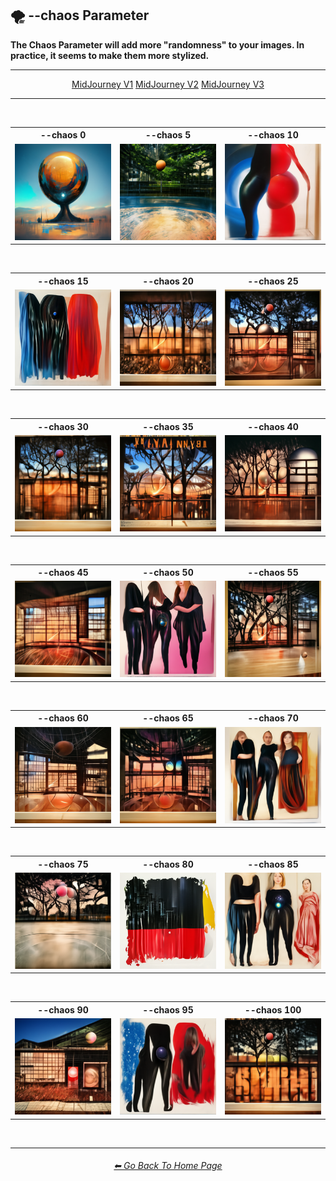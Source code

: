 <h2>🌪 --chaos Parameter</h2>
<b>The Chaos Parameter will add more "randomness" to your images. In practice, it seems to make them more stylized.</b>
<br>

<hr><!--------------->

<div align="center">

<a href="">MidJourney V1</a>
<a href="https://github.com/willwulfken/MidJourney-Styles-and-Keywords-Reference-Light/blob/text-gui/Pages/MJ_V2/Comparison_Pages/Parameters/Chaos_Comparison.md">MidJourney V2</a>
<a href="https://github.com/willwulfken/MidJourney-Styles-and-Keywords-Reference-Light/blob/text-gui/Pages/MJ_V3/Comparison_Pages/Parameters/Chaos_Comparison.md">MidJourney V3</a>

</div>

<hr>
<br>

<div align="center">

<table>
    <tr align=center valign=middle>
        <th>--chaos 0</th>
        <th>--chaos 5</th>
        <th>--chaos 10</th>
    </tr>
    <tr align=center valign=middle>
        <td>
            <img src="https://github.com/willwulfken/MidJourney-Styles-and-Keywords-Reference-Light/blob/text-gui/Images/MJ_V1/Comparison_Page_Images/Chaos_Comparison/sphere_chaos_0.webp?raw=true" width="256" />
        </td>
        <td>
            <img src="https://github.com/willwulfken/MidJourney-Styles-and-Keywords-Reference-Light/blob/text-gui/Images/MJ_V1/Comparison_Page_Images/Chaos_Comparison/sphere_chaos_5.webp?raw=true" width="256" />
        </td>
        <td>
            <img src="https://github.com/willwulfken/MidJourney-Styles-and-Keywords-Reference-Light/blob/text-gui/Images/MJ_V1/Comparison_Page_Images/Chaos_Comparison/sphere_chaos_10.webp?raw=true" width="256" />
        </td>
    </tr>
</table>

<br>

<table>
    <tr align=center valign=middle>
        <th>--chaos 15</th>
        <th>--chaos 20</th>
        <th>--chaos 25</th>
    </tr>
    <tr align=center valign=middle>
        <td>
            <img src="https://github.com/willwulfken/MidJourney-Styles-and-Keywords-Reference-Light/blob/text-gui/Images/MJ_V1/Comparison_Page_Images/Chaos_Comparison/sphere_chaos_15.webp?raw=true" width="256" />
        </td>
        <td>
            <img src="https://github.com/willwulfken/MidJourney-Styles-and-Keywords-Reference-Light/blob/text-gui/Images/MJ_V1/Comparison_Page_Images/Chaos_Comparison/sphere_chaos_20.webp?raw=true" width="256" />
        </td>
        <td>
            <img src="https://github.com/willwulfken/MidJourney-Styles-and-Keywords-Reference-Light/blob/text-gui/Images/MJ_V1/Comparison_Page_Images/Chaos_Comparison/sphere_chaos_25.webp?raw=true" width="256" />
        </td>
    </tr>
</table>

<br>

<table>
    <tr align=center valign=middle>
        <th>--chaos 30</th>
        <th>--chaos 35</th>
        <th>--chaos 40</th>
    </tr>
    <tr align=center valign=middle>
        <td>
            <img src="https://github.com/willwulfken/MidJourney-Styles-and-Keywords-Reference-Light/blob/text-gui/Images/MJ_V1/Comparison_Page_Images/Chaos_Comparison/sphere_chaos_30.webp?raw=true" width="256" />
        </td>
        <td>
            <img src="https://github.com/willwulfken/MidJourney-Styles-and-Keywords-Reference-Light/blob/text-gui/Images/MJ_V1/Comparison_Page_Images/Chaos_Comparison/sphere_chaos_35.webp?raw=true" width="256" />
        </td>
        <td>
            <img src="https://github.com/willwulfken/MidJourney-Styles-and-Keywords-Reference-Light/blob/text-gui/Images/MJ_V1/Comparison_Page_Images/Chaos_Comparison/sphere_chaos_40.webp?raw=true" width="256" />
        </td>
    </tr>
</table>

<br>

<table>
    <tr align=center valign=middle>
        <th>--chaos 45</th>
        <th>--chaos 50</th>
        <th>--chaos 55</th>
    </tr>
    <tr align=center valign=middle>
        <td>
            <img src="https://github.com/willwulfken/MidJourney-Styles-and-Keywords-Reference-Light/blob/text-gui/Images/MJ_V1/Comparison_Page_Images/Chaos_Comparison/sphere_chaos_45.webp?raw=true" width="256" />
        </td>
        <td>
            <img src="https://github.com/willwulfken/MidJourney-Styles-and-Keywords-Reference-Light/blob/text-gui/Images/MJ_V1/Comparison_Page_Images/Chaos_Comparison/sphere_chaos_50.webp?raw=true" width="256" />
        </td>
        <td>
            <img src="https://github.com/willwulfken/MidJourney-Styles-and-Keywords-Reference-Light/blob/text-gui/Images/MJ_V1/Comparison_Page_Images/Chaos_Comparison/sphere_chaos_55.webp?raw=true" width="256" />
        </td>
    </tr>
</table>

<br>

<table>
    <tr align=center valign=middle>
        <th>--chaos 60</th>
        <th>--chaos 65</th>
        <th>--chaos 70</th>
    </tr>
    <tr align=center valign=middle>
        <td>
            <img src="https://github.com/willwulfken/MidJourney-Styles-and-Keywords-Reference-Light/blob/text-gui/Images/MJ_V1/Comparison_Page_Images/Chaos_Comparison/sphere_chaos_60.webp?raw=true" width="256" />
        </td>
        <td>
            <img src="https://github.com/willwulfken/MidJourney-Styles-and-Keywords-Reference-Light/blob/text-gui/Images/MJ_V1/Comparison_Page_Images/Chaos_Comparison/sphere_chaos_65.webp?raw=true" width="256" />
        </td>
        <td>
            <img src="https://github.com/willwulfken/MidJourney-Styles-and-Keywords-Reference-Light/blob/text-gui/Images/MJ_V1/Comparison_Page_Images/Chaos_Comparison/sphere_chaos_70.webp?raw=true" width="256" />
        </td>
    </tr>
</table>

<br>

<table>
    <tr align=center valign=middle>
        <th>--chaos 75</th>
        <th>--chaos 80</th>
        <th>--chaos 85</th>
    </tr>
    <tr align=center valign=middle>
        <td>
            <img src="https://github.com/willwulfken/MidJourney-Styles-and-Keywords-Reference-Light/blob/text-gui/Images/MJ_V1/Comparison_Page_Images/Chaos_Comparison/sphere_chaos_75.webp?raw=true" width="256" />
        </td>
        <td>
            <img src="https://github.com/willwulfken/MidJourney-Styles-and-Keywords-Reference-Light/blob/text-gui/Images/MJ_V1/Comparison_Page_Images/Chaos_Comparison/sphere_chaos_80.webp?raw=true" width="256" />
        </td>
        <td>
            <img src="https://github.com/willwulfken/MidJourney-Styles-and-Keywords-Reference-Light/blob/text-gui/Images/MJ_V1/Comparison_Page_Images/Chaos_Comparison/sphere_chaos_85.webp?raw=true" width="256" />
        </td>
    </tr>
</table>

<br>

<table>
    <tr align=center valign=middle>
        <th>--chaos 90</th>
        <th>--chaos 95</th>
        <th>--chaos 100</th>
    </tr>
    <tr align=center valign=middle>
        <td>
            <img src="https://github.com/willwulfken/MidJourney-Styles-and-Keywords-Reference-Light/blob/text-gui/Images/MJ_V1/Comparison_Page_Images/Chaos_Comparison/sphere_chaos_90.webp?raw=true" width="256" />
        </td>
        <td>
            <img src="https://github.com/willwulfken/MidJourney-Styles-and-Keywords-Reference-Light/blob/text-gui/Images/MJ_V1/Comparison_Page_Images/Chaos_Comparison/sphere_chaos_95.webp?raw=true" width="256" />
        </td>
        <td>
            <img src="https://github.com/willwulfken/MidJourney-Styles-and-Keywords-Reference-Light/blob/text-gui/Images/MJ_V1/Comparison_Page_Images/Chaos_Comparison/sphere_chaos_100.webp?raw=true" width="256" />
        </td>
    </tr>
</table>

</div>

<br>

<hr><!--------------->
<div align="center">
<h6><a href="https://github.com/willwulfken/MidJourney-Styles-and-Keywords-Reference-Light/blob/text-gui/README.md">⬅ Go Back To Home Page</a></h6>
</div>
